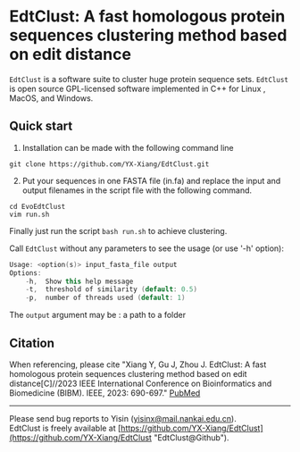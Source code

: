 # EdtClust: A fast homologous protein sequences clustering method based on edit distance

`EdtClust` is a software suite to cluster huge protein sequence sets. `EdtClust` is open source GPL-licensed software implemented in C++ for Linux , MacOS, and Windows.

## Quick start

1. Installation can be made with the following command line

```shell
git clone https://github.com/YX-Xiang/EdtClust.git
```

2. Put your sequences in one FASTA file (in.fa) and replace the input and output filenames in the script file with the following command.

```shell
cd EvoEdtClust
vim run.sh
```

Finally just run the script `bash run.sh` to achieve clustering.

Call `EdtClust` without any parameters to see the usage (or use '-h' option):

```c++
Usage: <option(s)> input_fasta_file output
Options:
    -h,  Show this help message
    -t,  threshold of similarity (default: 0.5)
    -p,  number of threads used (default: 1)
```

The `output` argument may be : a path to a folder

## Citation

When referencing, please cite "Xiang Y, Gu J, Zhou J. EdtClust: A fast homologous protein sequences clustering method based on edit distance[C]//2023 IEEE International Conference on Bioinformatics and Biomedicine (BIBM). IEEE, 2023: 690-697."
[PubMed](https://ieeexplore.ieee.org/abstract/document/10385950/ "EdtClust@PubMed")

---
Please send bug reports to Yisin \(yisinx@mail.nankai.edu.cn\).<br />
EdtClust is freely available at
[https://github.com/YX-Xiang/EdtClust](https://github.com/YX-Xiang/EdtClust "EdtClust@Github").